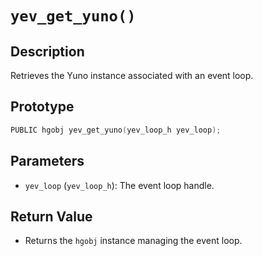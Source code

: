 # `yev_get_yuno()`

## Description
Retrieves the Yuno instance associated with an event loop.

## Prototype
```c
PUBLIC hgobj yev_get_yuno(yev_loop_h yev_loop);
```

## Parameters
- `yev_loop` (`yev_loop_h`): The event loop handle.

## Return Value
- Returns the `hgobj` instance managing the event loop.

